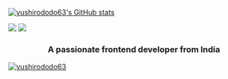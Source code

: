[![yushirododo63's GitHub stats](https://github-readme-stats.vercel.app/api?username=yushirododo63&theme=dracula)
](https://github.com/anuraghazra/github-readme-stats)

![](https://github-profile-summary-cards.vercel.app/api/cards/repos-per-language?username=yushirododo63&theme=dracula)
![](https://github-profile-summary-cards.vercel.app/api/cards/most-commit-language?username=yushirododo63&theme=dracula)

<h3 align="center">A passionate frontend developer from India</h3>

<p align="left"> <a href="https://github.com/ryo-ma/github-profile-trophy"><img src="https://github-profile-trophy.vercel.app/?username=yushirododo63" alt="yushirododo63" /></a> </p>
